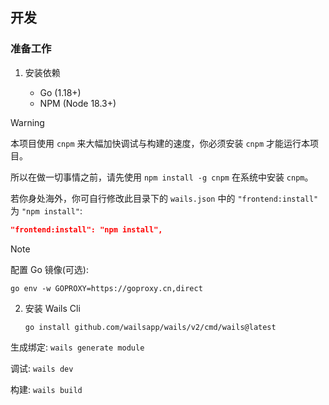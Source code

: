 ## 开发

### 准备工作

1.  安装依赖

    -   Go (1.18+)
    -   NPM (Node 18.3+)

> [!WARNING]
> 本项目使用 `cnpm` 来大幅加快调试与构建的速度，你必须安装 `cnpm` 才能运行本项目。
>
> 所以在做一切事情之前，请先使用 `npm install -g cnpm` 在系统中安装 `cnpm`。
>
> 若你身处海外，你可自行修改此目录下的 `wails.json` 中的 `"frontend:install"` 为 `"npm install"`:
>
> ```json
> "frontend:install": "npm install",
> ```

> [!NOTE]
> 配置 Go 镜像(可选):
>
> `go env -w GOPROXY=https://goproxy.cn,direct`

2.  安装 Wails Cli

    ```shell
    go install github.com/wailsapp/wails/v2/cmd/wails@latest
    ```

生成绑定: `wails generate module`

调试: `wails dev`

构建: `wails build`
